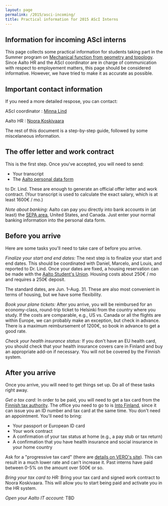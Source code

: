 ```yaml
---
layout: page
permalink: /2015/asci-incoming/
title: Practical information for 2015 AScI Interns
---
```


## Information for incoming AScI interns

This page collects some practical information for students 
taking part in the Summer program on 
[Mechanical function from geometry and topology][mechgt].
Since Aalto HR and the AScI coordinator are in charge of 
communication with respect to employement matters, this 
page should be considered informative.  However, we have tried
to make it as accurate as possible.

[mechgt]: /2015/asci-interns/

## Important contact information

If you need a more detailed respose, you can contact:

AScI coordinator
: [Minna Lind][minna]

Aalto HR
: [Noora Koskivaara][noora]

[minna]: minna.lind@aalto.fi
[noora]: noora.koskivaara@aalto.fi

The rest of this document is a step-by-step guide, followed by 
some miscelaneous information.

## The offer letter and work contract

This is the first step. Once you've accepted, you will need to send:

* Your transcript
* The [Aalto personal data form][form5]

to Dr. Lind.  These are enough to generate an official offer
letter and work contract.  (Your transcript is used to calculate the 
exact salary, which is at least 1600€ / mo.)

_Note about banking:_ Aalto can pay you directly into bank accounts 
in (at least) the [SEPA area][sepa], United States, and Canada. Just
enter your normal banking information into the personal data form.

[form5]: /assets/2015/forms/Aalto-University-5-Personal-Data-Form.xls
[sepa]: https://en.wikipedia.org/wiki/Single_Euro_Payments_Area

## Before you arrive
Here are some tasks you'll need to take care of before you arrive.

_Finalize your start and end dates:_ 
The next step is to finalize your start and end dates.  This should 
be coordinated with Daniel, Marcelo, and Louis, and reported to Dr. Lind.
Once your dates are fixed, a housing reservation can be made with the 
[Aalto Student's Union][ayy].  Housing costs about 250€ / mo and requires
a 250€ deposit.

[ayy]: http://ayy.fi

The standard dates, are Jun. 1–Aug. 31.  These are also most convenient 
in terms of housing, but we have some flexibility.

_Book your plane tickets:_
After you arrive, 
you will be reimbursed for an economy-class, round-trip ticket to Helsinki
from the country where you study.  If the costs are comparable, e.g., US vs. Canada
or all the flights are within Europe, we can probably make an exception, but
check in advance.  There is a
maximum reimbursement of 1200€, so book in advance to get a good rate. 

_Check your health insurance status:_ If you don't have an EU health card, 
you should check that your health insurance covers care in Finland and 
buy an appropriate add-on if necessary. You will not be covered by the 
Finnish system.

## After you arrive
Once you arrive, you will need to get things set up.  Do all of these 
tasks right away.

_Get a tax card:_ In order to be paid, you will need to get a 
tax card from the [Finnish tax authority][vero].  The office 
you need to go to is [Into Finland][into], since it can 
issue you an ID number and tax card at the same time. You don't 
need an appointment. You'll need to bring:

* Your passport or European ID card
* Your work contract
* A confirmation of your tax status at home (e.g., a pay stub or tax return)
* A confirmation that you have health insurance and social insurance in your home country

Ask for a "progressive tax card" (there are [details on VERO's site][prog]). This can result in a much lower rate and 
can't increase it. Past interns have paid between 0-5% on the amount over
500€ or so.

[vero]: http://vero.fi/
[into]: http://intofinland.fi/
[prog]: http://vero.fi/en-US/Precise_information/International_tax_situations/Taxation_of_the_earned_income_of_nonresi(30756)

_Bring your tax card to HR:_ Bring your tax card and signed work contract to 
Noora Koskivaara. This will allow you to start being paid and activate you 
in the HR system.

_Open your Aalto IT account:_ TBD


